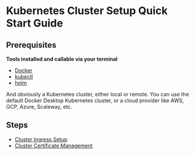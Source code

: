 # Kubernetes Cluster Setup Quick Start Guide

## Prerequisites

**Tools installed and callable via your terminal**

- [Docker](https://docs.docker.com/get-docker/)
- [kubectl](https://kubernetes.io/docs/tasks/tools/install-kubectl/)
- [helm](https://helm.sh/docs/intro/install/)

And obviously a Kubernetes cluster, either local or remote. You can use the default Docker Desktop Kubernetes cluster,
or a cloud provider like AWS, GCP, Azure, Scaleway, etc.


## Steps

- [Cluster Ingress Setup](#cluster-ingress-setup)
- [Cluster Certificate Management](#cluster-certificate-management)